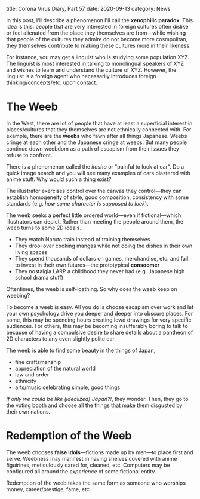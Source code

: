 title: Corona Virus Diary, Part 57
date: 2020-09-13
category: News

In this post, I'll describe a phenomenon I'll call the **xenophilic
paradox**. This idea is this: people that are very interested in
foreign cultures often dislike or feel alienated from the place they
themselves are from&mdash;while wishing that people of the cultures
they admire do not become more cosmpolitan, they themselves contribute
to making these cultures more in their likeness.

For instance, you may get a linguist who is studying some
population XYZ. The linguist is most interested in talking to
monolingual speakers of XYZ and wishes to learn and understand the
culture of XYZ. However, the linguist is a foreign agent who
necessarily introduces foreign thinking/concepts/etc. upon contact.

The Weeb
========

In the West, there are lot of people that have at least a superficial
interest in places/cultures that they themselves are not ethnically
connected with. For example, there are the **weebs** who fawn after
all things Japanese. Weebs cringe at each other and the Japanese
cringe at weebs. But many people continue down weebdom as a path of
escapism from their issues they refuse to confront.

There is a phenomenon called the *itasha* or "painful to look at car".
Do a quick image search and you will see many examples of cars
plastered with anime stuff. Why would such a thing exist?

The illustrator exercises control over the canvas they
control&mdash;they can establish homogeneity of style, good
composition, consistency with some standards (e.g. *how some character
is supposed to look*).

The weeb seeks a perfect little ordered world&mdash;even if
fictional&mdash;which illustrators can depict. Rather than meeting the
people around them, the weeb turns to some 2D ideals.

- They watch Naruto train instead of training themselves
- They drool over cooking mangas while not doing the dishes in their
  own living spaces
- They spend thousands of dollars on games, merchandise, etc. and fail
  to invest in their own futures&mdash;the prototypical **consoomer**
- They nostalgia LARP a childhood they never had (e.g. Japanese high
  school drama stuff)

Oftentimes, the weeb is self-loathing. So why does the weeb keep on
weebing?

To become a weeb is easy. All you do is choose escapism over work and
let your own psychology drive you deeper and deeper into obscure places.
For some, this may be spending hours creating lewd drawings for very
specific audiences. For others, this may be becoming insufferably
boring to talk to because of having a compulsive desire to share
details about a pantheon of 2D characters to any even slightly polite
ear.

The weeb is able to find some beauty in the things of Japan,

- fine craftsmanship
- appreciation of the natural world
- law and order
- ethnicity
- arts/music celebrating simple, good things

*If only we could be like (idealized) Japan?!*, they wonder. Then,
they go to the voting booth and choose all the things that make them
disgusted by their own nations.

Redemption of the Weeb
======================

The weeb chooses **false idols**&mdash;fictions made up by
men&mdash;to place first and serve. Weebness may manifest in having
shelves covered with anime figuirines, meticulously cared for,
cleaned, etc. Computers may be configured all around the *experience*
of some fictional entity.

Redemption of the weeb takes the same form as someone who worships
money, career/prestige, fame, etc.


